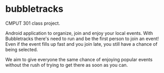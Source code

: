 # bubbletracks
CMPUT 301 class project.

Android application to organize, join and enjoy your local events. With Bubbletracks there's need to run and be the first person to join an event! Even if the event fills up fast and you join late, you still have a chance of being selected.

We aim to give everyone the same chance of enjoying popular events without the rush of trying to get there as soon as you can.


